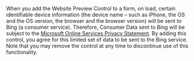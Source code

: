 When you add the Website Preview Control to a form, on load, certain identifiable device information (the device name – such as iPhone, the OS and the OS version, the browser and the browser version) will be sent to Bing (a consumer service). Therefore, Consumer Data sent to Bing will be subject to the [Microsoft Online Services Privacy Statement](http://go.microsoft.com/fwlink/p/?LinkID=513066). By adding this control, you agree for this limited set of data to be sent to the Bing service. Note that you may remove the control at any time to discontinue use of this functionality.